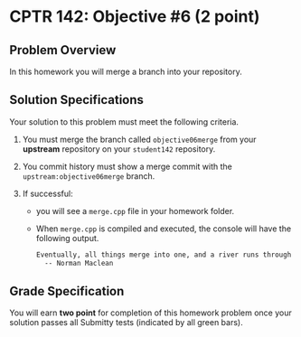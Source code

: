 # CPTR 142: Objective #6 (2 point)

## Problem Overview

In this homework you will merge a branch into your repository.

## Solution Specifications

Your solution to this problem must meet the following criteria.

1. You must merge the branch called `objective06merge` from your **upstream** repository on your `student142` repository.

1. You commit history must show a merge commit with the `upstream:objective06merge` branch.

1. If successful:

    * you will see a `merge.cpp` file in your homework folder.

    * When `merge.cpp` is compiled and executed, the console will have the following output.


        ```html
        Eventually, all things merge into one, and a river runs through it.
          -- Norman Maclean
        ```

## Grade Specification

You will earn **two point** for completion of this homework problem once your solution passes all Submitty tests (indicated by all green bars).

